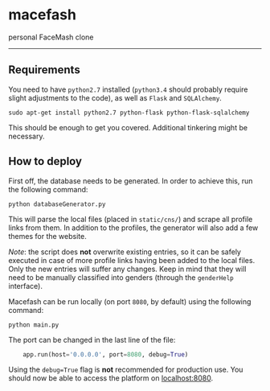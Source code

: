 # macefash
personal FaceMash clone

<hr>

## Requirements
You need to have `python2.7` installed (`python3.4` should probably require slight adjustments to the code), as well as `Flask` and `SQLAlchemy`.

```console
sudo apt-get install python2.7 python-flask python-flask-sqlalchemy
```

This should be enough to get you covered. Additional tinkering might be necessary.

## How to deploy
First off, the database needs to be generated. In order to achieve this, run the following command:
```console
python databaseGenerator.py
```
This will parse the local files (placed in `static/cns/`) and scrape all profile links from them. In addition to the profiles, the generator will also add a few themes for the website.

*Note*: the script does **not** overwrite existing entries, so it can be safely executed in case of more profile links having been added to the local files. Only the new entries will suffer any changes. Keep in mind that they will need to be manually classified into genders (through the `genderHelp` interface).

Macefash can be run locally (on port `8080`, by default) using the following command:
```console
python main.py
```

The port can be changed in the last line of the file:
```python
    app.run(host='0.0.0.0', port=8080, debug=True)
```
Using the `debug=True` flag is **not** recommended for production use.
You should now be able to access the platform on [localhost:8080](https://localhost:8080).
